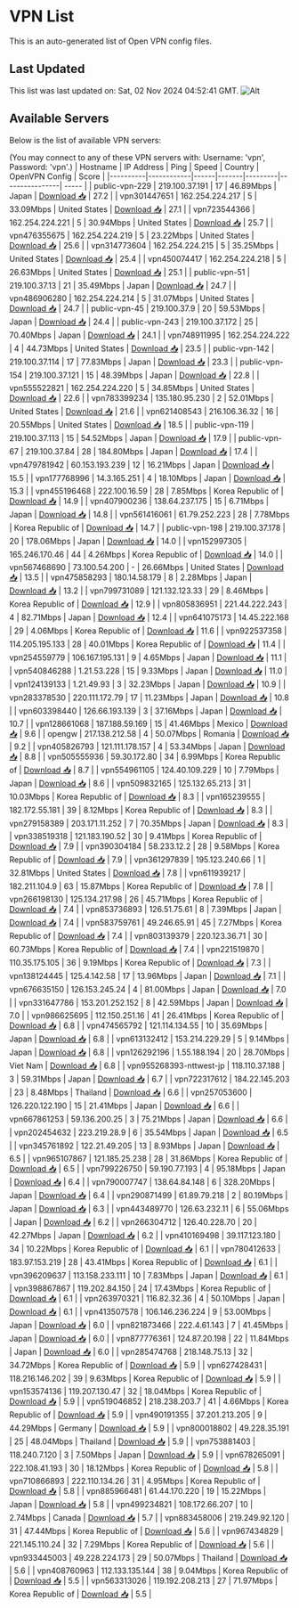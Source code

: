 # VPN List

This is an auto-generated list of Open VPN config files.

## Last Updated

This list was last updated on: Sat, 02 Nov 2024 04:52:41 GMT.
![Alt](https://repobeats.axiom.co/api/embed/186b98318ef1479477931607c1ad7d823f12451f.svg "Repobeats analytics image")

## Available Servers

Below is the list of available VPN servers:

(You may connect to any of these VPN servers with: Username: 'vpn', Password: 'vpn'.)
| Hostname | IP Address | Ping | Speed | Country | OpenVPN Config | Score |
|----------|------------|------|-------|---------|----------------| ----- |
| public-vpn-229 | 219.100.37.191 | 17 | 46.89Mbps | Japan | [Download 📥](./configs/server_0_JP.ovpn) | 27.2 |
| vpn301447651 | 162.254.224.217 | 5 | 33.09Mbps | United States | [Download 📥](./configs/server_1_US.ovpn) | 27.1 |
| vpn723544366 | 162.254.224.221 | 5 | 30.94Mbps | United States | [Download 📥](./configs/server_2_US.ovpn) | 25.7 |
| vpn476355675 | 162.254.224.219 | 5 | 23.22Mbps | United States | [Download 📥](./configs/server_3_US.ovpn) | 25.6 |
| vpn314773604 | 162.254.224.215 | 5 | 35.25Mbps | United States | [Download 📥](./configs/server_4_US.ovpn) | 25.4 |
| vpn450074417 | 162.254.224.218 | 5 | 26.63Mbps | United States | [Download 📥](./configs/server_5_US.ovpn) | 25.1 |
| public-vpn-51 | 219.100.37.13 | 21 | 35.49Mbps | Japan | [Download 📥](./configs/server_6_JP.ovpn) | 24.7 |
| vpn486906280 | 162.254.224.214 | 5 | 31.07Mbps | United States | [Download 📥](./configs/server_7_US.ovpn) | 24.7 |
| public-vpn-45 | 219.100.37.9 | 20 | 59.53Mbps | Japan | [Download 📥](./configs/server_8_JP.ovpn) | 24.4 |
| public-vpn-243 | 219.100.37.172 | 25 | 70.40Mbps | Japan | [Download 📥](./configs/server_9_JP.ovpn) | 24.1 |
| vpn748911995 | 162.254.224.222 | 4 | 44.73Mbps | United States | [Download 📥](./configs/server_10_US.ovpn) | 23.5 |
| public-vpn-142 | 219.100.37.114 | 17 | 77.83Mbps | Japan | [Download 📥](./configs/server_11_JP.ovpn) | 23.3 |
| public-vpn-154 | 219.100.37.121 | 15 | 48.39Mbps | Japan | [Download 📥](./configs/server_12_JP.ovpn) | 22.8 |
| vpn555522821 | 162.254.224.220 | 5 | 34.85Mbps | United States | [Download 📥](./configs/server_13_US.ovpn) | 22.6 |
| vpn783399234 | 135.180.95.230 | 2 | 52.01Mbps | United States | [Download 📥](./configs/server_14_US.ovpn) | 21.6 |
| vpn621408543 | 216.106.36.32 | 16 | 20.55Mbps | United States | [Download 📥](./configs/server_15_US.ovpn) | 18.5 |
| public-vpn-119 | 219.100.37.113 | 15 | 54.52Mbps | Japan | [Download 📥](./configs/server_16_JP.ovpn) | 17.9 |
| public-vpn-67 | 219.100.37.84 | 28 | 184.80Mbps | Japan | [Download 📥](./configs/server_17_JP.ovpn) | 17.4 |
| vpn479781942 | 60.153.193.239 | 12 | 16.21Mbps | Japan | [Download 📥](./configs/server_18_JP.ovpn) | 15.5 |
| vpn177768996 | 14.3.165.251 | 4 | 18.10Mbps | Japan | [Download 📥](./configs/server_19_JP.ovpn) | 15.3 |
| vpn455196468 | 222.100.16.59 | 28 | 7.85Mbps | Korea Republic of | [Download 📥](./configs/server_20_KR.ovpn) | 14.9 |
| vpn407900236 | 138.64.237.175 | 15 | 6.71Mbps | Japan | [Download 📥](./configs/server_21_JP.ovpn) | 14.8 |
| vpn561416061 | 61.79.252.223 | 28 | 7.78Mbps | Korea Republic of | [Download 📥](./configs/server_22_KR.ovpn) | 14.7 |
| public-vpn-198 | 219.100.37.178 | 20 | 178.06Mbps | Japan | [Download 📥](./configs/server_23_JP.ovpn) | 14.0 |
| vpn152997305 | 165.246.170.46 | 44 | 4.26Mbps | Korea Republic of | [Download 📥](./configs/server_24_KR.ovpn) | 14.0 |
| vpn567468690 | 73.100.54.200 | - | 26.66Mbps | United States | [Download 📥](./configs/server_25_US.ovpn) | 13.5 |
| vpn475858293 | 180.14.58.179 | 8 | 2.28Mbps | Japan | [Download 📥](./configs/server_26_JP.ovpn) | 13.2 |
| vpn799731089 | 121.132.123.33 | 29 | 8.46Mbps | Korea Republic of | [Download 📥](./configs/server_27_KR.ovpn) | 12.9 |
| vpn805836951 | 221.44.222.243 | 4 | 82.71Mbps | Japan | [Download 📥](./configs/server_28_JP.ovpn) | 12.4 |
| vpn641075173 | 14.45.222.168 | 29 | 4.06Mbps | Korea Republic of | [Download 📥](./configs/server_29_KR.ovpn) | 11.6 |
| vpn922537358 | 114.205.195.133 | 28 | 40.01Mbps | Korea Republic of | [Download 📥](./configs/server_30_KR.ovpn) | 11.4 |
| vpn254559779 | 106.167.195.131 | 9 | 4.65Mbps | Japan | [Download 📥](./configs/server_31_JP.ovpn) | 11.1 |
| vpn540846288 | 1.21.53.228 | 15 | 9.33Mbps | Japan | [Download 📥](./configs/server_32_JP.ovpn) | 11.0 |
| vpn124139133 | 1.21.49.93 | 3 | 32.23Mbps | Japan | [Download 📥](./configs/server_33_JP.ovpn) | 10.9 |
| vpn283378530 | 220.111.172.79 | 17 | 11.23Mbps | Japan | [Download 📥](./configs/server_34_JP.ovpn) | 10.8 |
| vpn603398440 | 126.66.193.139 | 3 | 37.16Mbps | Japan | [Download 📥](./configs/server_35_JP.ovpn) | 10.7 |
| vpn128661068 | 187.188.59.169 | 15 | 41.46Mbps | Mexico | [Download 📥](./configs/server_36_MX.ovpn) | 9.6 |
| opengw | 217.138.212.58 | 4 | 50.07Mbps | Romania | [Download 📥](./configs/server_37_RO.ovpn) | 9.2 |
| vpn405826793 | 121.111.178.157 | 4 | 53.34Mbps | Japan | [Download 📥](./configs/server_38_JP.ovpn) | 8.8 |
| vpn505555936 | 59.30.172.80 | 34 | 6.99Mbps | Korea Republic of | [Download 📥](./configs/server_39_KR.ovpn) | 8.7 |
| vpn554961105 | 124.40.109.229 | 10 | 7.79Mbps | Japan | [Download 📥](./configs/server_40_JP.ovpn) | 8.6 |
| vpn509832165 | 125.132.65.213 | 31 | 10.03Mbps | Korea Republic of | [Download 📥](./configs/server_41_KR.ovpn) | 8.3 |
| vpn165239555 | 182.172.55.181 | 39 | 8.12Mbps | Korea Republic of | [Download 📥](./configs/server_42_KR.ovpn) | 8.3 |
| vpn279158389 | 203.171.11.252 | 7 | 70.35Mbps | Japan | [Download 📥](./configs/server_43_JP.ovpn) | 8.3 |
| vpn338519318 | 121.183.190.52 | 30 | 9.41Mbps | Korea Republic of | [Download 📥](./configs/server_44_KR.ovpn) | 7.9 |
| vpn390304184 | 58.233.12.2 | 28 | 9.58Mbps | Korea Republic of | [Download 📥](./configs/server_45_KR.ovpn) | 7.9 |
| vpn361297839 | 195.123.240.66 | 1 | 32.81Mbps | United States | [Download 📥](./configs/server_46_US.ovpn) | 7.8 |
| vpn611939217 | 182.211.104.9 | 63 | 15.87Mbps | Korea Republic of | [Download 📥](./configs/server_47_KR.ovpn) | 7.8 |
| vpn266198130 | 125.134.217.98 | 26 | 45.71Mbps | Korea Republic of | [Download 📥](./configs/server_48_KR.ovpn) | 7.4 |
| vpn853736893 | 126.51.75.61 | 8 | 7.39Mbps | Japan | [Download 📥](./configs/server_49_JP.ovpn) | 7.4 |
| vpn583759761 | 49.246.65.91 | 45 | 7.27Mbps | Korea Republic of | [Download 📥](./configs/server_50_KR.ovpn) | 7.4 |
| vpn803139379 | 220.123.36.71 | 30 | 60.73Mbps | Korea Republic of | [Download 📥](./configs/server_51_KR.ovpn) | 7.4 |
| vpn221519870 | 110.35.175.105 | 36 | 9.19Mbps | Korea Republic of | [Download 📥](./configs/server_52_KR.ovpn) | 7.3 |
| vpn138124445 | 125.4.142.58 | 17 | 13.96Mbps | Japan | [Download 📥](./configs/server_53_JP.ovpn) | 7.1 |
| vpn676635150 | 126.153.245.24 | 4 | 81.00Mbps | Japan | [Download 📥](./configs/server_54_JP.ovpn) | 7.0 |
| vpn331647786 | 153.201.252.152 | 8 | 42.59Mbps | Japan | [Download 📥](./configs/server_55_JP.ovpn) | 7.0 |
| vpn986625695 | 112.150.251.16 | 41 | 26.41Mbps | Korea Republic of | [Download 📥](./configs/server_56_KR.ovpn) | 6.8 |
| vpn474565792 | 121.114.134.55 | 10 | 35.69Mbps | Japan | [Download 📥](./configs/server_57_JP.ovpn) | 6.8 |
| vpn613132412 | 153.214.229.29 | 5 | 9.14Mbps | Japan | [Download 📥](./configs/server_58_JP.ovpn) | 6.8 |
| vpn126292196 | 1.55.188.194 | 20 | 28.70Mbps | Viet Nam | [Download 📥](./configs/server_59_VN.ovpn) | 6.8 |
| vpn955268393-nttwest-jp | 118.110.37.188 | 3 | 59.31Mbps | Japan | [Download 📥](./configs/server_60_JP.ovpn) | 6.7 |
| vpn722317612 | 184.22.145.203 | 23 | 8.48Mbps | Thailand | [Download 📥](./configs/server_61_TH.ovpn) | 6.6 |
| vpn257053600 | 126.220.122.190 | 15 | 21.41Mbps | Japan | [Download 📥](./configs/server_62_JP.ovpn) | 6.6 |
| vpn667861253 | 59.136.200.25 | 3 | 75.21Mbps | Japan | [Download 📥](./configs/server_63_JP.ovpn) | 6.6 |
| vpn202454632 | 223.219.28.9 | 6 | 35.54Mbps | Japan | [Download 📥](./configs/server_64_JP.ovpn) | 6.5 |
| vpn345761892 | 122.21.49.205 | 13 | 8.93Mbps | Japan | [Download 📥](./configs/server_65_JP.ovpn) | 6.5 |
| vpn965107867 | 121.185.25.238 | 28 | 31.86Mbps | Korea Republic of | [Download 📥](./configs/server_66_KR.ovpn) | 6.5 |
| vpn799226750 | 59.190.77.193 | 4 | 95.18Mbps | Japan | [Download 📥](./configs/server_67_JP.ovpn) | 6.4 |
| vpn790007747 | 138.64.84.148 | 6 | 328.20Mbps | Japan | [Download 📥](./configs/server_68_JP.ovpn) | 6.4 |
| vpn290871499 | 61.89.79.218 | 2 | 80.19Mbps | Japan | [Download 📥](./configs/server_69_JP.ovpn) | 6.3 |
| vpn443489770 | 126.63.232.11 | 6 | 55.06Mbps | Japan | [Download 📥](./configs/server_70_JP.ovpn) | 6.2 |
| vpn266304712 | 126.40.228.70 | 20 | 42.27Mbps | Japan | [Download 📥](./configs/server_71_JP.ovpn) | 6.2 |
| vpn410169498 | 39.117.123.180 | 34 | 10.22Mbps | Korea Republic of | [Download 📥](./configs/server_72_KR.ovpn) | 6.1 |
| vpn780412633 | 183.97.153.219 | 28 | 43.41Mbps | Korea Republic of | [Download 📥](./configs/server_73_KR.ovpn) | 6.1 |
| vpn396209637 | 113.158.233.111 | 10 | 7.83Mbps | Japan | [Download 📥](./configs/server_74_JP.ovpn) | 6.1 |
| vpn398867867 | 119.202.84.150 | 24 | 17.43Mbps | Korea Republic of | [Download 📥](./configs/server_75_KR.ovpn) | 6.1 |
| vpn263970321 | 116.82.32.36 | 4 | 50.10Mbps | Japan | [Download 📥](./configs/server_76_JP.ovpn) | 6.1 |
| vpn413507578 | 106.146.236.224 | 9 | 53.00Mbps | Japan | [Download 📥](./configs/server_77_JP.ovpn) | 6.0 |
| vpn821873466 | 222.4.61.143 | 7 | 41.45Mbps | Japan | [Download 📥](./configs/server_78_JP.ovpn) | 6.0 |
| vpn877776361 | 124.87.20.198 | 22 | 11.84Mbps | Japan | [Download 📥](./configs/server_79_JP.ovpn) | 6.0 |
| vpn285474768 | 218.148.75.13 | 32 | 34.72Mbps | Korea Republic of | [Download 📥](./configs/server_80_KR.ovpn) | 5.9 |
| vpn627428431 | 118.216.146.202 | 39 | 9.63Mbps | Korea Republic of | [Download 📥](./configs/server_81_KR.ovpn) | 5.9 |
| vpn153574136 | 119.207.130.47 | 32 | 18.04Mbps | Korea Republic of | [Download 📥](./configs/server_82_KR.ovpn) | 5.9 |
| vpn519046852 | 218.238.203.7 | 41 | 4.66Mbps | Korea Republic of | [Download 📥](./configs/server_83_KR.ovpn) | 5.9 |
| vpn490191355 | 37.201.213.205 | 9 | 44.29Mbps | Germany | [Download 📥](./configs/server_84_DE.ovpn) | 5.9 |
| vpn800018802 | 49.228.35.191 | 25 | 48.04Mbps | Thailand | [Download 📥](./configs/server_85_TH.ovpn) | 5.9 |
| vpn753881403 | 118.240.7.120 | 3 | 7.50Mbps | Japan | [Download 📥](./configs/server_86_JP.ovpn) | 5.9 |
| vpn678265091 | 222.108.41.193 | 30 | 18.12Mbps | Korea Republic of | [Download 📥](./configs/server_87_KR.ovpn) | 5.8 |
| vpn710866893 | 222.110.134.26 | 31 | 4.95Mbps | Korea Republic of | [Download 📥](./configs/server_88_KR.ovpn) | 5.8 |
| vpn885966481 | 61.44.170.220 | 19 | 15.22Mbps | Japan | [Download 📥](./configs/server_89_JP.ovpn) | 5.8 |
| vpn499234821 | 108.172.66.207 | 10 | 2.74Mbps | Canada | [Download 📥](./configs/server_90_CA.ovpn) | 5.7 |
| vpn883458006 | 219.249.92.120 | 31 | 47.44Mbps | Korea Republic of | [Download 📥](./configs/server_91_KR.ovpn) | 5.6 |
| vpn967434829 | 221.145.110.24 | 32 | 7.29Mbps | Korea Republic of | [Download 📥](./configs/server_92_KR.ovpn) | 5.6 |
| vpn933445003 | 49.228.224.173 | 29 | 50.07Mbps | Thailand | [Download 📥](./configs/server_93_TH.ovpn) | 5.6 |
| vpn408760963 | 112.133.135.144 | 38 | 9.04Mbps | Korea Republic of | [Download 📥](./configs/server_94_KR.ovpn) | 5.5 |
| vpn563313026 | 119.192.208.213 | 27 | 71.97Mbps | Korea Republic of | [Download 📥](./configs/server_95_KR.ovpn) | 5.5 |
